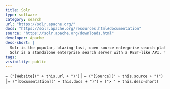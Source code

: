 ```yaml
---
title: Solr
type: software
category: search
url: "https://solr.apache.org/"
docs: "https://solr.apache.org/resources.html#documentation"
source: "https://solr.apache.org/downloads.html"
developer: Apache
desc-short: |
  Solr is the popular, blazing-fast, open source enterprise search platform built on Apache Lucene
  Solr is a standalone enterprise search server with a REST-like API. You put documents in it (called "indexing") via JSON, XML, CSV or binary over HTTP. You query it via HTTP GET and receive JSON, XML, CSV or binary results.
tags:
visibility: public
---
```

`= ("[Website](" + this.url + ")")` |  `= ("[Source](" + this.source + ")")` | `= ("[Documentation](" + this.docs + ")")`
`= ("> " + this.desc-short)`